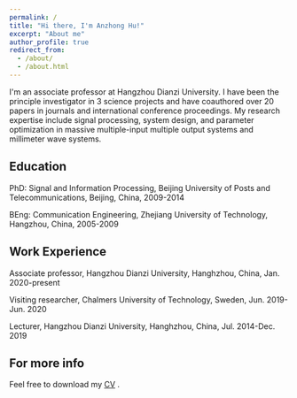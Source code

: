 ```yaml
---
permalink: /
title: "Hi there, I'm Anzhong Hu!"
excerpt: "About me"
author_profile: true
redirect_from:
  - /about/
  - /about.html
---
```


I'm an associate professor at Hangzhou Dianzi University. I have been the principle investigator in 3 science projects and have coauthored over 20 papers in journals and international conference proceedings. My research expertise include signal processing, system design, and parameter optimization in massive multiple-input multiple output systems and millimeter wave systems.

Education
------
PhD:    Signal and Information Processing, Beijing University of Posts and Telecommunications, Beijing, China, 2009-2014

BEng:   Communication Engineering, Zhejiang University of Technology, Hangzhou, China, 2005-2009

Work Experience
------
Associate professor, Hangzhou Dianzi University, Hanghzhou, China, Jan. 2020-present

Visiting researcher, Chalmers University of Technology, Sweden, Jun. 2019-Jun. 2020

Lecturer, Hangzhou Dianzi University, Hanghzhou, China, Jul. 2014-Dec. 2019

For more info
------
Feel free to download my  [CV](https://anzhonghu.github.io/files/huaz_CV.pdf) .
